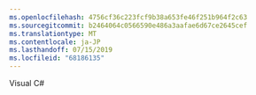```yaml
---
ms.openlocfilehash: 4756cf36c223fcf9b38a653fe46f251b964f2c63
ms.sourcegitcommit: b2464064c0566590e486a3aafae6d67ce2645cef
ms.translationtype: MT
ms.contentlocale: ja-JP
ms.lasthandoff: 07/15/2019
ms.locfileid: "68186135"
---
```

Visual C\#
